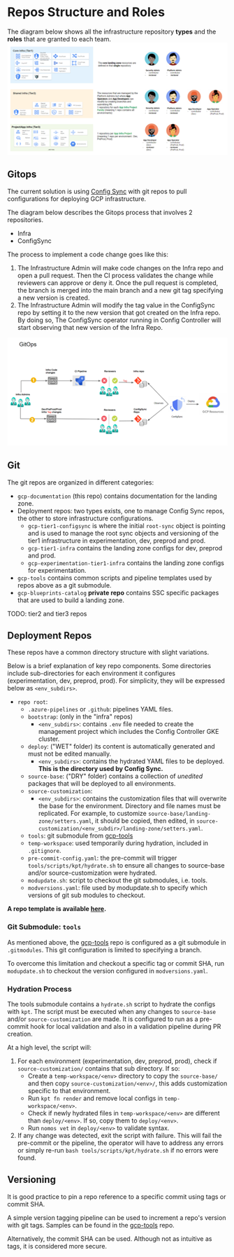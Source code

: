 # Repos Structure and Roles

The diagram below shows all the infrastructure repository **types** and the **roles** that are granted to each team.
![img](img/tiers.png)

## Gitops

The current solution is using [Config Sync](https://cloud.google.com/anthos-config-management/docs/config-sync-overview) with git repos to pull configurations for deploying GCP infrastructure.

The diagram below describes the Gitops process that involves 2 repositories.

- Infra
- ConfigSync

The process to implement a code change goes like this:

1. The Infrastructure Admin will make code changes on the Infra repo and open a pull request. Then the CI process validates the change while reviewers can approve or deny it. Once the pull request is completed, the branch is merged into the main branch and a new git tag specifying a new version is created.
2. The Infrastructure Admin will modify the tag value in the ConfigSync repo by setting it to the new version that got created on the Infra repo. By doing so, The ConfigSync operator running in Config Controller will start observing that new version of the Infra Repo.
 &nbsp;

![img](img/gitops.png)

## Git

The git repos are organized in different categories:

- `gcp-documentation` (this repo) contains documentation for the landing zone.
- Deployment repos: two types exists, one to manage Config Sync repos, the other to store infrastructure configurations.
  - `gcp-tier1-configsync` is where the initial `root-sync` object is pointing and is used to manage the root sync objects and versioning of the tier1 infrastructure in experimentation, dev, preprod and prod.
  - `gcp-tier1-infra` contains the landing zone configs for dev, preprod and prod.
  - `gcp-experimentation-tier1-infra` contains the landing zone configs for experimentation.
- `gcp-tools` contains common scripts and pipeline templates used by repos above as a git submodule.
- `gcp-blueprints-catalog` **private repo** contains SSC specific packages that are used to build a landing zone.

TODO: tier2 and tier3 repos

## Deployment Repos

These repos have a common directory structure with slight variations.

Below is a brief explanation of key repo components.  Some directories include sub-directories for each environment it configures (experimentation, dev, preprod, prod).  For simplicity, they will be expressed below as `<env_subdirs>`.

- `repo root`:
  - `.azure-pipelines` or `.github`: pipelines YAML files.
  - `bootstrap`: (only in the "infra" repos)
    - `<env_subdirs>`: contains `.env` file needed to create the management project which includes the Config Controller GKE cluster.
  - `deploy`: ("WET" folder) its content is automatically generated and must not be edited manually.
    - `<env_subdirs>`: contains the hydrated YAML files to be deployed.  **This is the directory used by Config Sync.**
  - `source-base`: ("DRY" folder) contains a collection of *unedited* packages that will be deployed to all environments.
  - `source-customization`:
    - `<env_subdirs>`: contains the customization files that will overwrite the base for the environment.  Directory and file names must be replicated.  For example, to customize `source-base/landing-zone/setters.yaml`, it should be copied, then edited, in `source-customization/<env_subdir>/landing-zone/setters.yaml`.
  - `tools`: git submodule from [gcp-tools](https://github.com/ssc-spc-ccoe-cei/gcp-tools)
  - `temp-workspace`: used temporarily during hydration, included in `.gitignore`.
  - `pre-commit-config.yaml`: the pre-commit will trigger `tools/scripts/kpt/hydrate.sh` to ensure all changes to source-base and/or source-customization were hydrated.
  - `modupdate.sh`: script to checkout the git submodules, i.e. tools.
  - `modversions.yaml`: file used by modupdate.sh to specify which versions of git sub modules to checkout.

**A repo template is available [here](https://github.com/ssc-spc-ccoe-cei/gcp-repo-template).**

### Git Submodule: `tools`

As mentioned above, the [gcp-tools](https://github.com/ssc-spc-ccoe-cei/gcp-tools) repo is configured as a git submodule in `.gitmodules`.  This git configuration is limited to specifying a branch.

To overcome this limitation and checkout a specific tag or commit SHA, run `modupdate.sh` to checkout the version configured in `modversions.yaml`.

### Hydration Process

The tools submodule contains a `hydrate.sh` script to hydrate the configs with `kpt`.  The script must be executed when any changes to `source-base` and/or `source-customization` are made.  It is configured to run as a pre-commit hook for local validation and also in a validation pipeline during PR creation.

At a high level, the script will:

1. For each environment (experimentation, dev, preprod, prod), check if `source-customization/` contains that sub directory.  If so:
    - Create a `temp-workspace/<env>` directory to copy the `source-base/` and then copy `source-customization/<env>/`, this adds customization specific to that environment.
    - Run `kpt fn render` and remove local configs in `temp-workspace/<env>`.
    - Check if newly hydrated files in `temp-workspace/<env>` are different than `deploy/<env>`.  If so, copy them to `deploy/<env>`.
    - Run `nomos vet` in `deploy/<env>` to validate syntax.
1. If any change was detected, exit the script with failure.  This will fail the pre-commit or the pipeline, the operator will have to address any errors or simply re-run `bash tools/scripts/kpt/hydrate.sh` if no errors were found.

## Versioning

It is good practice to pin a repo reference to a specific commit using tags or commit SHA.

A simple version tagging pipeline can be used to increment a repo's version with git tags.  Samples can be found in the [gcp-tools](https://github.com/ssc-spc-ccoe-cei/gcp-tools/tree/main/pipeline-samples/version-tagging) repo.

Alternatively, the commit SHA can be used.  Although not as intuitive as tags, it is considered more secure.
